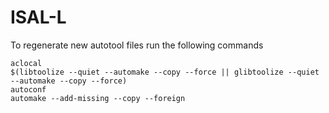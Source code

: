 # ISAL-L

To regenerate new autotool files run the following commands

```
aclocal
$(libtoolize --quiet --automake --copy --force || glibtoolize --quiet --automake --copy --force)
autoconf
automake --add-missing --copy --foreign

```
